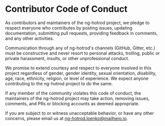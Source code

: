 # Contributor Code of Conduct

As contributors and maintainers of the ng-hotrod project, we pledge to respect everyone who contributes by posting issues, updating documentation, submitting pull requests, providing feedback in comments, and any other activities.

Communication through any of ng-hotrod's channels (GitHub, Gitter, etc.) must be constructive and never resort to personal attacks, trolling, public or private harassment, insults, or other unprofessional conduct.

We promise to extend courtesy and respect to everyone involved in this project regardless of gender, gender identity, sexual orientation, disability, age, race, ethnicity, religion, or level of experience. We expect anyone contributing to the ng-hotrod project to do the same.

If any member of the community violates this code of conduct, the maintainers of the ng-hotrod project may take action, removing issues, comments, and PRs or blocking accounts as deemed appropriate.

If you are subject to or witness unacceptable behavior, or have any other concerns, please email us at [ng-hotrod.loenko@mailhero.io](mailto:ng-hotrod.loenko@mailhero.io).
